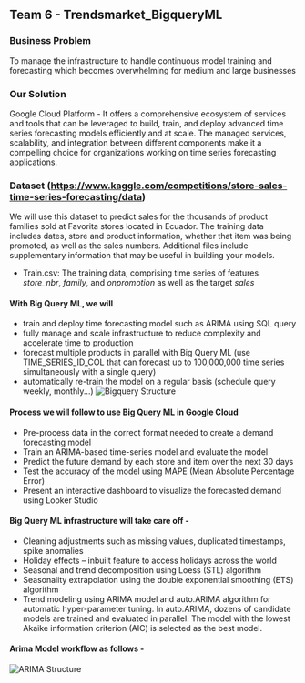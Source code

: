 ## Team 6 - Trendsmarket_BigqueryML

### Business Problem

To manage the infrastructure to handle continuous model training and forecasting which becomes overwhelming for medium and large businesses

### Our Solution

Google Cloud Platform - It offers a comprehensive ecosystem of services and tools that can be leveraged to build, train, and deploy advanced time series forecasting models efficiently and at scale. The managed services, scalability, and integration between different components make it a compelling choice for organizations working on time series forecasting applications.

### Dataset (https://www.kaggle.com/competitions/store-sales-time-series-forecasting/data)
We will use this dataset to predict sales for the thousands of product families sold at Favorita stores located in Ecuador. The training data includes dates, store and product information, whether that item was being promoted, as well as the sales numbers. Additional files include supplementary information that may be useful in building your models.
- Train.csv: The training data, comprising time series of features *store_nbr*, *family*, and *onpromotion* as well as the target *sales*


#### With Big Query ML, we will

- train and deploy time forecasting model such as ARIMA using SQL query
- fully manage and scale infrastructure to reduce complexity and accelerate time to production
- forecast multiple products in parallel with Big Query ML (use TIME_SERIES_ID_COL that can forecast up to 100,000,000 time series simultaneously with a single query)
- automatically re-train the model on a regular basis (schedule query weekly, monthly...)
![Bigquery Structure](https://github.com/Cheng-Jessica/Trendsmarket_BigqueryML/blob/main/google_bigquery_structure.jpg)


#### Process we will follow to use Big Query ML in Google Cloud
- Pre-process data in the correct format needed to create a demand forecasting model
- Train an ARIMA-based time-series model and evaluate the model
- Predict the future demand by each store and item over the next 30 days
- Test the accuracy of the model using MAPE (Mean Absolute Percentage Error)
- Present an interactive dashboard to visualize the forecasted demand using Looker Studio


#### Big Query ML infrastructure will take care off -
- Cleaning adjustments such as missing values, duplicated timestamps, spike anomalies
- Holiday effects – inbuilt feature to access holidays across the world
- Seasonal and trend decomposition using Loess (STL) algorithm
- Seasonality extrapolation using the double exponential smoothing (ETS) algorithm
- Trend modeling using ARIMA model and auto.ARIMA algorithm for automatic hyper-parameter tuning. In auto.ARIMA, dozens of candidate models are trained and evaluated in parallel. The model with the lowest Akaike information criterion (AIC) is selected as the best model.

#### Arima Model workflow as follows -
![ARIMA Structure](https://github.com/Cheng-Jessica/Trendsmarket_BigqueryML/blob/main/arima_structure.jpg)
